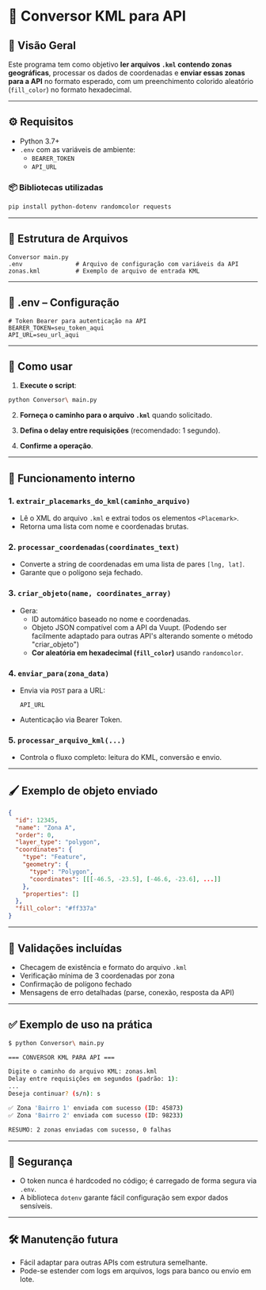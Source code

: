 # 📘 Conversor KML para API

## 🧩 Visão Geral

Este programa tem como objetivo **ler arquivos `.kml` contendo zonas geográficas**, processar os dados de coordenadas e **enviar essas zonas para a API** no formato esperado, com um preenchimento colorido aleatório (`fill_color`) no formato hexadecimal.

---

## ⚙️ Requisitos

- Python 3.7+
- `.env` com as variáveis de ambiente:
  - `BEARER_TOKEN`
  - `API_URL`

### 📦 Bibliotecas utilizadas

```bash
pip install python-dotenv randomcolor requests
```

---

## 📁 Estrutura de Arquivos

```
Conversor main.py
.env               # Arquivo de configuração com variáveis da API
zonas.kml          # Exemplo de arquivo de entrada KML
```

---

## 🔑 .env – Configuração

```env
# Token Bearer para autenticação na API
BEARER_TOKEN=seu_token_aqui
API_URL=seu_url_aqui
```

---

## 🚀 Como usar

1. **Execute o script**:

```bash
python Conversor\ main.py
```

2. **Forneça o caminho para o arquivo `.kml`** quando solicitado.

3. **Defina o delay entre requisições** (recomendado: 1 segundo).

4. **Confirme a operação**.

---

## 🧠 Funcionamento interno

### 1. `extrair_placemarks_do_kml(caminho_arquivo)`

- Lê o XML do arquivo `.kml` e extrai todos os elementos `<Placemark>`.
- Retorna uma lista com nome e coordenadas brutas.

### 2. `processar_coordenadas(coordinates_text)`

- Converte a string de coordenadas em uma lista de pares `[lng, lat]`.
- Garante que o polígono seja fechado.

### 3. `criar_objeto(name, coordinates_array)`

- Gera:
  - ID automático baseado no nome e coordenadas.
  - Objeto JSON compatível com a API da Vuupt. (Podendo ser facilmente adaptado para outras API's alterando somente o método "criar_objeto")
  - **Cor aleatória em hexadecimal (`fill_color`)** usando `randomcolor`.

### 4. `enviar_para(zona_data)`

- Envia via `POST` para a URL:
  ```
  API_URL
  ```
- Autenticação via Bearer Token.

### 5. `processar_arquivo_kml(...)`

- Controla o fluxo completo: leitura do KML, conversão e envio.

---

## 🖌️ Exemplo de objeto enviado

```json
{
  "id": 12345,
  "name": "Zona A",
  "order": 0,
  "layer_type": "polygon",
  "coordinates": {
    "type": "Feature",
    "geometry": {
      "type": "Polygon",
      "coordinates": [[[-46.5, -23.5], [-46.6, -23.6], ...]]
    },
    "properties": []
  },
  "fill_color": "#ff337a"
}
```

---

## 🧪 Validações incluídas

- Checagem de existência e formato do arquivo `.kml`
- Verificação mínima de 3 coordenadas por zona
- Confirmação de polígono fechado
- Mensagens de erro detalhadas (parse, conexão, resposta da API)

---

## ✅ Exemplo de uso na prática

```bash
$ python Conversor\ main.py

=== CONVERSOR KML PARA API ===

Digite o caminho do arquivo KML: zonas.kml
Delay entre requisições em segundos (padrão: 1):
...
Deseja continuar? (s/n): s

✅ Zona 'Bairro 1' enviada com sucesso (ID: 45873)
✅ Zona 'Bairro 2' enviada com sucesso (ID: 98233)

RESUMO: 2 zonas enviadas com sucesso, 0 falhas
```

---

## 🔐 Segurança

- O token nunca é hardcoded no código; é carregado de forma segura via `.env`.
- A biblioteca `dotenv` garante fácil configuração sem expor dados sensíveis.

---

## 🛠️ Manutenção futura

- Fácil adaptar para outras APIs com estrutura semelhante.
- Pode-se estender com logs em arquivos, logs para banco ou envio em lote.
